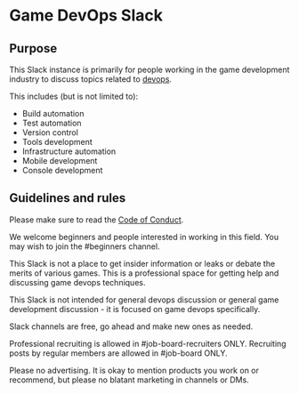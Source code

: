 # Game DevOps Slack

## Purpose
This Slack instance is primarily for people working in the game development industry to discuss topics related to [devops](https://en.wikipedia.org/wiki/DevOps).

This includes (but is not limited to):
* Build automation
* Test automation
* Version control
* Tools development
* Infrastructure automation
* Mobile development
* Console development

## Guidelines and rules
Please make sure to read the [Code of Conduct](https://github.com/Game-DevOps/code-of-conduct).

We welcome beginners and people interested in working in this field. You may wish to join the #beginners channel.

This Slack is not a place to get insider information or leaks or debate the merits of various games. This is a professional space for getting help and discussing game devops techniques.

This Slack is not intended for general devops discussion or general game development discussion - it is focused on game devops specifically.

Slack channels are free, go ahead and make new ones as needed.

Professional recruiting is allowed in #job-board-recruiters ONLY. Recruiting posts by regular members are allowed in #job-board ONLY.

Please no advertising. It is okay to mention products you work on or recommend, but please no blatant marketing in channels or DMs.
